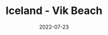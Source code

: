 ---
weight: 1
images:
- https://unsplash.com/photos/z4TwyDCAqnY/download?ixid=M3wxMjA3fDB8MXxhbGx8Nnx8fHx8fDJ8fDE3MDAwNzg2OTl8&force=true
title: Iceland - Vik Beach 
date: 2022-07-23
tags:
- archive # all posts
- work
- nature
---